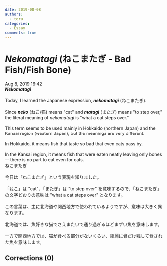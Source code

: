 ```yaml
---
date: 2019-08-08
authors:
  - toru
categories:
  - Essay
comments: true
---
```


# <strong><em>Nekomatagi</strong></em> (ねこまたぎ - Bad Fish/Fish Bone)
<div class="date">Aug 8, 2019 16:42</div>
<div id="post"><div id="body_show_ori">
<strong><em>Nekomatagi</strong></em><br/><br/>Today, I learned the Japanese expression, <strong><em>nekomatagi</em></strong> (ねこまたぎ).<br/><br/>Since <strong><em>neko</em></strong> (ねこ/猫) means "cat" and <strong><em>matagi</em></strong> (またぎ) means "to step over," the literal meaning of <em>nekomatagi</em> is "what a cat steps over."<br/><br/>This term seems to be used mainly in Hokkaido (northern Japan) and the Kansai region (western Japan), but the meanings are very different.<br/><br/>In Hokkaido, it means fish that taste so bad that even cats pass by.<br/><br/>In the Kansai region, it means fish that were eaten neatly leaving only bones -- there is no part to eat even for cats.
</div></div>

<!-- more -->

<div id="post_ja"><div id="body_show_mo">
ねこまたぎ<br/><br/>今日は「ねこまたぎ」という表現を知りました。<br/><br/>「ねこ」は "cat"、「またぎ」は "to step over" を意味するので、「ねこまたぎ」の文字どおりの意味は "what a cat steps over" となります。<br/><br/>この言葉は、主に北海道や関西地方で使われているようですが、意味は大きく異なります。<br/><br/>北海道では、魚好きな猫でさえまたいで通り過ぎるほどまずい魚を意味します。<br/><br/>一方で関西地方では、猫が食べる部分がないくらい、綺麗に骨だけ残して食された魚を意味します。
</div></div>

## Corrections (0)
